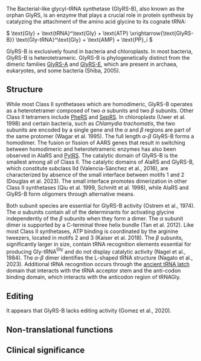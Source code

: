 The Bacterial-like glycyl-tRNA synthetase (GlyRS-B), also known as the orphan GlyRS, is an enzyme that plays a crucial role in protein synthesis by catalyzing the attachment of the amino acid glycine to its cognate tRNA:

  
  
  
  

$ \text{Gly} + \text{tRNA}^\text{Gly} + \text{ATP} \xrightarrow{\text{GlyRS-B}} \text{Gly-tRNA}^\text{Gly} + \text{AMP} + \text{PP}_i $

  
  
GlyRS-B is exclusively found in bacteria and chloroplasts. In most bacteria, GlyRS-B is heterotetrameric. 
GlyRS-B is phylogenetically distinct from the dimeric families [GlyRS-A](/class2/gly1) and [GlyRS-E](/class2/gly3), which are present in archaea, eukaryotes, and some bacteria (Shiba, 2005).



## Structure

While most Class II synthetases which are homodimeric, GlyRS-B operates as a heterotetramer composed of two $\alpha$ subunits and two $\beta$ subunits.
 Other Class II tetramers include [PheRS](/class2/phe1) and [SepRS](/class2/sep). In chloroplasts (Uwer et al. 1998) and certain bacteria, such as *Chlamydia trachomatis*,
 the two subunits are encoded by a single gene and the $\alpha$ and $\beta$ regions are part of the same protomer (Wagar et al. 1995). The full length $\alpha$-$\beta$ GlyRS-B forms a homodimer.
 The fusion or fission of AARS genes that result in switching between homodimeric and heterotetrameric enzymes has also been observed in AlaRS and [PylRS](/class2/pyl).
 The catalytic domain of GlyRS-B is the smallest among all of Class II. The catalytic domains of AlaRS and GlyRS-B, which constitute subclass IId (Valencia-Sánchez et al., 2016), 
are characterized by absence of the small interface between motifs 1 and 2 (Douglas et al. 2023). 
The small interface promotes dimerization in other Class II synthetases (Qiu et al. 1999, Schmitt et al. 1998), while AlaRS and GlyRS-B form oligomers through alternative means. 


  
  
  

Both subunit species are essential for GlyRS-B activity (Ostrem et al., 1974). The $\alpha$ subunits contain all of the determinants for activating glycine independently of the $\beta$ subunits when they form a dimer. The $\alpha$ subunit dimer is supported by a C-terminal three helix bundle (Tan et al. 2012). Like most Class II synthetases, ATP binding is coordinated by the arginine tweezers, located in motifs 2 and 3 (Kaiser et al. 2018). The $\beta$ subunits, significantly larger in size, contain tRNA recognition elements essential for producing Gly-tRNA$^\text{Gly}$ and do not display catalytic activity (Nagel et al., 1984). The $\alpha$-$\beta$ dimer identifies the L-shaped tRNA structure (Nagato et al., 2023). Additional tRNA recognition occurs through the [ancient tRNA latch](/d/atl) domain that interacts with the tRNA acceptor stem and the anti-codon binding domain, which interacts with the anticodon region of tRNAGly.
  
  


 





## Editing

It appears that GlyRS-B lacks editing activity (Gomez et al., 2020).


## Non-translational functions



## Clinical significance
